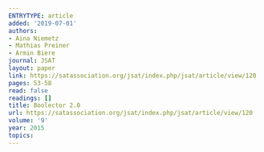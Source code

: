 ```yaml
---
ENTRYTYPE: article
added: '2019-07-01'
authors:
- Aina Niemetz
- Mathias Preiner
- Armin Biere
journal: JSAT
layout: paper
link: https://satassociation.org/jsat/index.php/jsat/article/view/120
pages: 53-58
read: false
readings: []
title: Boolector 2.0
url: https://satassociation.org/jsat/index.php/jsat/article/view/120
volume: '9'
year: 2015
topics:
---
```

